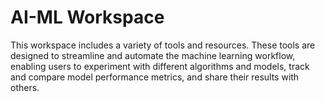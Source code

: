 # AI-ML Workspace
This workspace includes a variety of tools and resources. These tools are designed to streamline and automate the machine learning workflow, enabling users to experiment with different algorithms and models, track and compare model performance metrics, and share their results with others.
